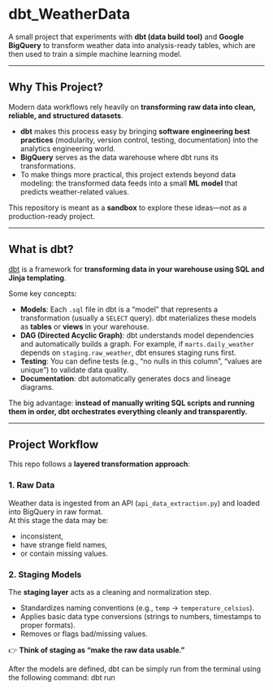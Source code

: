 # dbt_WeatherData

A small project that experiments with **dbt (data build tool)** and **Google BigQuery** to transform weather data into analysis-ready tables, which are then used to train a simple machine learning model.

---

## Why This Project?

Modern data workflows rely heavily on **transforming raw data into clean, reliable, and structured datasets**.  
- **dbt** makes this process easy by bringing **software engineering best practices** (modularity, version control, testing, documentation) into the analytics engineering world.  
- **BigQuery** serves as the data warehouse where dbt runs its transformations.  
- To make things more practical, this project extends beyond data modeling: the transformed data feeds into a small **ML model** that predicts weather-related values.

This repository is meant as a **sandbox** to explore these ideas—not as a production-ready project.

---

## What is dbt?

[dbt](https://docs.getdbt.com/) is a framework for **transforming data in your warehouse using SQL and Jinja templating**.  

Some key concepts:

- **Models**: Each `.sql` file in dbt is a “model” that represents a transformation (usually a `SELECT` query). dbt materializes these models as **tables** or **views** in your warehouse.
- **DAG (Directed Acyclic Graph)**: dbt understands model dependencies and automatically builds a graph. For example, if `marts.daily_weather` depends on `staging.raw_weather`, dbt ensures staging runs first.
- **Testing**: You can define tests (e.g., “no nulls in this column”, “values are unique”) to validate data quality.
- **Documentation**: dbt automatically generates docs and lineage diagrams.

The big advantage: **instead of manually writing SQL scripts and running them in order, dbt orchestrates everything cleanly and transparently.**

---

## Project Workflow

This repo follows a **layered transformation approach**:

### 1. Raw Data
Weather data is ingested from an API (`api_data_extraction.py`) and loaded into BigQuery in raw format.  
At this stage the data may be:
- inconsistent,
- have strange field names,
- or contain missing values.

### 2. Staging Models
The **staging layer** acts as a cleaning and normalization step.  
- Standardizes naming conventions (e.g., `temp` → `temperature_celsius`).  
- Applies basic data type conversions (strings to numbers, timestamps to proper formats).  
- Removes or flags bad/missing values.  

👉 **Think of staging as “make the raw data usable.”**

After the models are defined, dbt can be simply run from the terminal using the following command: dbt run

